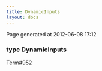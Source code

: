 ```yaml
---
title: DynamicInputs
layout: docs
---
```


<div class="bottom_right_note">Page generated at 2012-06-08 17:12</div>
<h3><span class="minor">type</span> DynamicInputs</h3>

<p><span class="extra_minor">Term#952</span></p>
